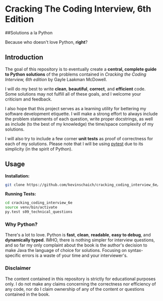 # Cracking The Coding Interview, 6th Edition

##Solutions a la Python

Because who doesn't love Python, **right**?

## Introduction

The goal of this repository is to eventually create a **central, complete guide to Python solutions** of the problems contained in *Cracking the Coding Interview, 6th edition* by Gayle Laakman McDowell.

I will do my best to write **clean**, **beautiful**, **correct**, and **efficient** code. Some solutions may not fulfill all of these goals, and I welcome your criticism and feedback.

I also hope that this project serves as a learning utility for bettering my software development etiquette. I will make a strong effort to always include the problem statements of each question, write proper docstrings, as well as include (to the best of my knowledge) the time/space complexity of my solutions.

I will also try to include a few corner **unit tests** as proof of correctness for each of my solutions. Please note that I will be using [pytest](http://www.pytest.org) due to its simplicity (in the spirit of Python).

## Usage

**Installation:**

```sh
git clone https://github.com/kevinschaich/cracking_coding_interview_6e/
```

**Running Tests:**

```sh
cd cracking_coding_interview_6e
source venv/bin/activate
py.test s09_technical_questions
```

### Why Python?

There's a lot to love. Python is **fast**, **clean**, **readable**, **easy to debug**, and **dynamically typed**. IMHO, there is nothing simpler for interview questions, and so far my only complaint about the book is the author's decision to make Java the language of choice for solutions. Focusing on syntax-specific errors is a waste of your time and your interviewer's.

### Disclaimer

The content contained in this repository is strictly for educational purposes only. I do not make any claims concerning the correctness nor efficiency of any code, nor do I claim ownership of any of the content or questions contained in the book.
